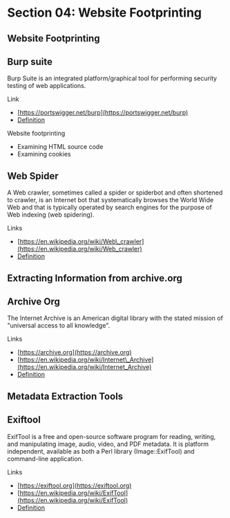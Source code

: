 # Section 04: Website Footprinting

## Website Footprinting

## Burp suite

Burp Suite is an integrated platform/graphical tool for performing security testing of web applications.

Link

* [https://portswigger.net/burp](https://portswigger.net/burp)
* [Definition](broken-reference)

Website footprinting

* Examining HTML source code
* Examining cookies

## Web Spider

A Web crawler, sometimes called a spider or spiderbot and often shortened to crawler, is an Internet bot that systematically browses the World Wide Web and that is typically operated by search engines for the purpose of Web indexing (web spidering).

Links

* [https://en.wikipedia.org/wiki/Web\_crawler](https://en.wikipedia.org/wiki/Web_crawler)
* [Definition](broken-reference)

## Extracting Information from archive.org

## Archive Org

The Internet Archive is an American digital library with the stated mission of "universal access to all knowledge".

Links

* [https://archive.org](https://archive.org)
* [https://en.wikipedia.org/wiki/Internet\_Archive](https://en.wikipedia.org/wiki/Internet_Archive)
* [Definition](broken-reference)

## Metadata Extraction Tools

## Exiftool

ExifTool is a free and open-source software program for reading, writing, and manipulating image, audio, video, and PDF metadata. It is platform independent, available as both a Perl library (Image::ExifTool) and command-line application.

Links

* [https://exiftool.org](https://exiftool.org)
* [https://en.wikipedia.org/wiki/ExifTool](https://en.wikipedia.org/wiki/ExifTool)
* [Definition](broken-reference)
